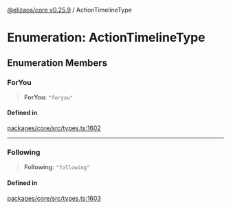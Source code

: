 [@elizaos/core v0.25.9](../index.md) / ActionTimelineType

# Enumeration: ActionTimelineType

## Enumeration Members

### ForYou

> **ForYou**: `"foryou"`

#### Defined in

[packages/core/src/types.ts:1602](https://github.com/elizaOS/eliza/blob/main/packages/core/src/types.ts#L1602)

***

### Following

> **Following**: `"following"`

#### Defined in

[packages/core/src/types.ts:1603](https://github.com/elizaOS/eliza/blob/main/packages/core/src/types.ts#L1603)
